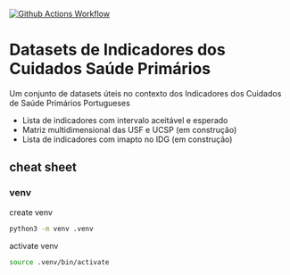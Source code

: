 [![Github Actions Workflow](https://github.com/DiogoCarapito/datasets_indicadores/actions/workflows/main.yaml/badge.svg)](https://github.com/DiogoCarapito/datasets_indicadores/actions/workflows/main.yaml)

# Datasets de Indicadores dos Cuidados Saúde Primários
Um conjunto de datasets úteis no contexto dos Indicadores dos Cuidados de Saúde Primários Portugueses
- Lista de indicadores com intervalo aceitável e esperado
- Matriz multidimensional das USF e UCSP (em construção)
- Lista de indicadores com imapto no IDG (em construção)


## cheat sheet
### venv
create venv
```bash
python3 -m venv .venv
```

activate venv
```bash
source .venv/bin/activate
```